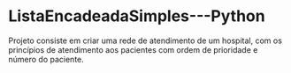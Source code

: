 # ListaEncadeadaSimples---Python
Projeto consiste em criar uma rede de atendimento de um hospital, com os princípios de atendimento aos pacientes com ordem de prioridade e número do paciente.
